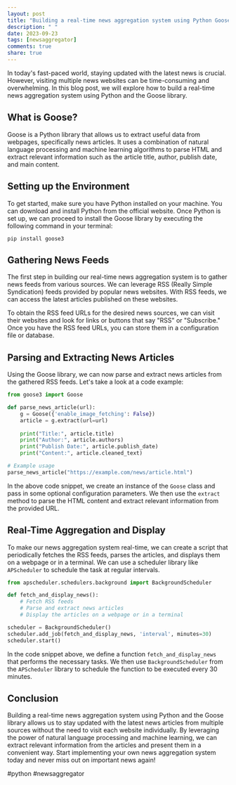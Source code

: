 ```yaml
---
layout: post
title: "Building a real-time news aggregation system using Python Goose"
description: " "
date: 2023-09-23
tags: [newsaggregator]
comments: true
share: true
---
```


In today's fast-paced world, staying updated with the latest news is crucial. However, visiting multiple news websites can be time-consuming and overwhelming. In this blog post, we will explore how to build a real-time news aggregation system using Python and the Goose library.

## What is Goose?

Goose is a Python library that allows us to extract useful data from webpages, specifically news articles. It uses a combination of natural language processing and machine learning algorithms to parse HTML and extract relevant information such as the article title, author, publish date, and main content.

## Setting up the Environment

To get started, make sure you have Python installed on your machine. You can download and install Python from the official website. Once Python is set up, we can proceed to install the Goose library by executing the following command in your terminal:

```
pip install goose3
```

## Gathering News Feeds

The first step in building our real-time news aggregation system is to gather news feeds from various sources. We can leverage RSS (Really Simple Syndication) feeds provided by popular news websites. With RSS feeds, we can access the latest articles published on these websites.

To obtain the RSS feed URLs for the desired news sources, we can visit their websites and look for links or buttons that say "RSS" or "Subscribe." Once you have the RSS feed URLs, you can store them in a configuration file or database.

## Parsing and Extracting News Articles

Using the Goose library, we can now parse and extract news articles from the gathered RSS feeds. Let's take a look at a code example:

```python
from goose3 import Goose

def parse_news_article(url):
    g = Goose({'enable_image_fetching': False})
    article = g.extract(url=url)
    
    print("Title:", article.title)
    print("Author:", article.authors)
    print("Publish Date:", article.publish_date)
    print("Content:", article.cleaned_text)

# Example usage
parse_news_article("https://example.com/news/article.html")
```

In the above code snippet, we create an instance of the `Goose` class and pass in some optional configuration parameters. We then use the `extract` method to parse the HTML content and extract relevant information from the provided URL.

## Real-Time Aggregation and Display

To make our news aggregation system real-time, we can create a script that periodically fetches the RSS feeds, parses the articles, and displays them on a webpage or in a terminal. We can use a scheduler library like `APScheduler` to schedule the task at regular intervals.

```python
from apscheduler.schedulers.background import BackgroundScheduler

def fetch_and_display_news():
    # Fetch RSS feeds
    # Parse and extract news articles
    # Display the articles on a webpage or in a terminal

scheduler = BackgroundScheduler()
scheduler.add_job(fetch_and_display_news, 'interval', minutes=30)
scheduler.start()
```

In the code snippet above, we define a function `fetch_and_display_news` that performs the necessary tasks. We then use `BackgroundScheduler` from the `APScheduler` library to schedule the function to be executed every 30 minutes.

## Conclusion

Building a real-time news aggregation system using Python and the Goose library allows us to stay updated with the latest news articles from multiple sources without the need to visit each website individually. By leveraging the power of natural language processing and machine learning, we can extract relevant information from the articles and present them in a convenient way. Start implementing your own news aggregation system today and never miss out on important news again!

#python #newsaggregator